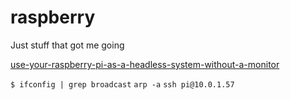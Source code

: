 # raspberry
Just stuff that got me going

[use-your-raspberry-pi-as-a-headless-system-without-a-monitor](https://www.thepolyglotdeveloper.com/2016/02/use-your-raspberry-pi-as-a-headless-system-without-a-monitor/)

`$ ifconfig | grep broadcast`
`arp -a`
`ssh pi@10.0.1.57`


